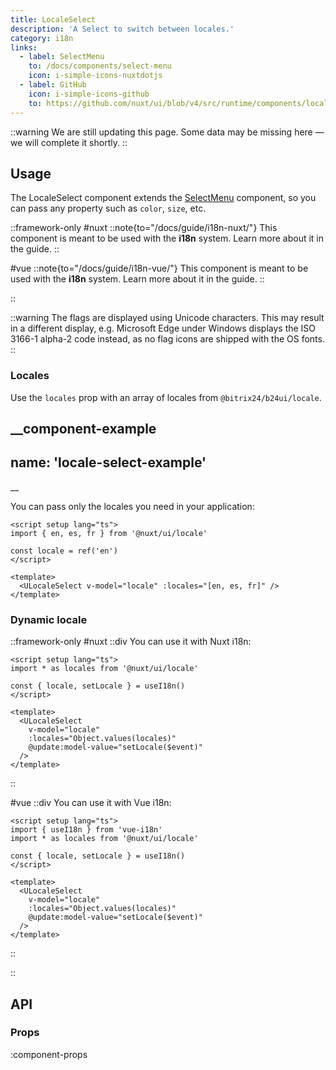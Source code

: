 ```yaml
---
title: LocaleSelect
description: 'A Select to switch between locales.'
category: i18n
links:
  - label: SelectMenu
    to: /docs/components/select-menu
    icon: i-simple-icons-nuxtdotjs
  - label: GitHub
    icon: i-simple-icons-github
    to: https://github.com/nuxt/ui/blob/v4/src/runtime/components/locale/LocaleSelect.vue
---
```


::warning
We are still updating this page. Some data may be missing here — we will complete it shortly.
::

## Usage

The LocaleSelect component extends the [SelectMenu](/docs/components/select-menu/) component, so you can pass any property such as `color`, `size`, etc.

::framework-only
#nuxt
::note{to="/docs/guide/i18n-nuxt/"}
This component is meant to be used with the **i18n** system. Learn more about it in the guide.
::

#vue
::note{to="/docs/guide/i18n-vue/"}
This component is meant to be used with the **i18n** system. Learn more about it in the guide.
::

::

::warning
The flags are displayed using Unicode characters. This may result in a different display, e.g. Microsoft Edge under Windows displays the ISO 3166-1 alpha-2 code instead, as no flag icons are shipped with the OS fonts.
::

### Locales

Use the `locales` prop with an array of locales from `@bitrix24/b24ui/locale`.

__component-example
---
name: 'locale-select-example'
---
__

You can pass only the locales you need in your application:

```vue
<script setup lang="ts">
import { en, es, fr } from '@nuxt/ui/locale'

const locale = ref('en')
</script>

<template>
  <ULocaleSelect v-model="locale" :locales="[en, es, fr]" />
</template>
```

### Dynamic locale

::framework-only
#nuxt
::div
You can use it with Nuxt i18n:

```vue
<script setup lang="ts">
import * as locales from '@nuxt/ui/locale'

const { locale, setLocale } = useI18n()
</script>

<template>
  <ULocaleSelect
    v-model="locale"
    :locales="Object.values(locales)"
    @update:model-value="setLocale($event)"
  />
</template>
```

::

#vue
::div
You can use it with Vue i18n:

```vue
<script setup lang="ts">
import { useI18n } from 'vue-i18n'
import * as locales from '@nuxt/ui/locale'

const { locale, setLocale } = useI18n()
</script>

<template>
  <ULocaleSelect
    v-model="locale"
    :locales="Object.values(locales)"
    @update:model-value="setLocale($event)"
  />
</template>
```

::

::

## API

### Props

:component-props
